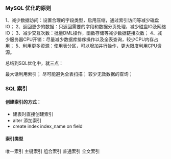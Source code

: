 ### MySQL 优化的原则

1、减少数据访问：设置合理的字段类型，启用压缩，通过索引访问等减少磁盘IO；
2、返回更少的数据：只返回需要的字段和数据分页处理，减少磁盘IO及网络IO；
3、减少交互次数：批量DML操作，函数存储等减少数据链接次数；
4、减少服务器CPU开销：尽量减少数据库排序操作以及全表查询，较少CPU内存占用；
5、利用更多资源：使用表分区，可以增加并行操作，更大限度利用CPU资源。

总结到SQL优化中，就三点：

最大话利用索引；
尽可能避免全表扫描；
较少无效数据的查询；

### SQL 索引

#### 创建索引的方式：
- 建表时直接创建索引
- alter 添加索引
- create index index_name on field

#### 索引类型

唯一索引
主键索引
组合索引
普通索引
全文索引
